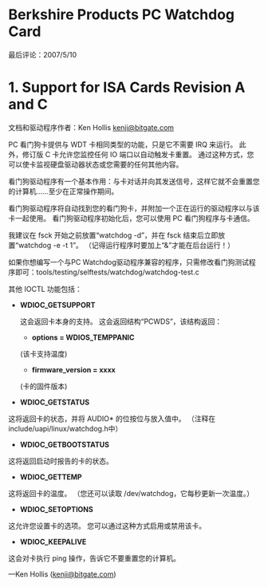 
# Berkshire Products PC Watchdog Card

最后评论：2007/5/10

# 1. Support for ISA Cards Revision A and C

文档和驱动程序作者：Ken Hollis <kenji@bitgate.com>

PC 看门狗卡提供与 WDT 卡相同类型的功能，只是它不需要 IRQ 来运行。 此外，修订版 C 卡允许您监控任何 IO 端口以自动触发卡重置。 通过这种方式，您可以使卡监视硬盘驱动器状态或您需要的任何其他内容。

看门狗驱动程序有一个基本作用：与卡对话并向其发送信号，这样它就不会重置您的计算机……至少在正常操作期间。

看门狗驱动程序将自动找到您的看门狗卡，并附加一个正在运行的驱动程序以与该卡一起使用。 看门狗驱动程序初始化后，您可以使用 PC 看门狗程序与卡通信。

我建议在 fsck 开始之前放置“watchdog -d”，并在 fsck 结束后立即放置“watchdog -e -t 1”。 （记得运行程序时要加上“&”才能在后台运行！）

如果你想编写一个与PC Watchdog驱动程序兼容的程序，只需修改看门狗测试程序即可：tools/testing/selftests/watchdog/watchdog-test.c

其他 IOCTL 功能包括：

- **WDIOC_GETSUPPORT**

    这会返回卡本身的支持。 这会返回结构“PCWDS”，该结构返回：

    - **options = WDIOS_TEMPPANIC**

    (该卡支持温度)

    - **firmware_version = xxxx**

    (卡的固件版本)

- **WDIOC_GETSTATUS**

这将返回卡的状态，并将 AUDIO* 的位按位与放入值中。 （注释在include/uapi/linux/watchdog.h中）

- **WDIOC_GETBOOTSTATUS**

这将返回启动时报告的卡的状态。

- **WDIOC_GETTEMP**

这将返回卡的温度。 （您还可以读取 /dev/watchdog，它每秒更新一次温度。）

- **WDIOC_SETOPTIONS**

这允许您设置卡的选项。 您可以通过这种方式启用或禁用该卡。

- **WDIOC_KEEPALIVE**

这会对卡执行 ping 操作，告诉它不要重置您的计算机。

—Ken Hollis (kenji@bitgate.com)
